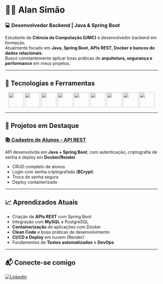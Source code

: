 # 👨‍💻 Alan Simão

### 💻 Desenvolvedor Backend | Java & Spring Boot

Estudante de **Ciência da Computação (UMC)** e desenvolvedor backend em formação.  
Atualmente focado em **Java, Spring Boot, APIs REST, Docker e bancos de dados relacionais**.  
Busco constantemente aplicar boas práticas de **arquitetura, segurança e performance** em meus projetos.

---

## 🚀 Tecnologias e Ferramentas

<div align="center">
  <img src="https://cdn.jsdelivr.net/gh/devicons/devicon/icons/java/java-original.svg" width="50" />
  <img src="https://cdn.jsdelivr.net/gh/devicons/devicon/icons/spring/spring-original.svg" width="50" />
  <img src="https://cdn.jsdelivr.net/gh/devicons/devicon/icons/mysql/mysql-original.svg" width="50" />
  <img src="https://cdn.jsdelivr.net/gh/devicons/devicon/icons/docker/docker-original.svg" width="50" />
  <img src="https://cdn.jsdelivr.net/gh/devicons/devicon/icons/git/git-original.svg" width="50" />
  <img src="https://cdn.jsdelivr.net/gh/devicons/devicon/icons/github/github-original.svg" width="50" />
  <img src="https://cdn.jsdelivr.net/gh/devicons/devicon/icons/html5/html5-original.svg" width="50" />
  <img src="https://cdn.jsdelivr.net/gh/devicons/devicon/icons/css3/css3-original.svg" width="50" />
  <img src="https://cdn.jsdelivr.net/gh/devicons/devicon/icons/javascript/javascript-original.svg" width="50" />
</div>

---

## 📌 Projetos em Destaque

### [📚 Cadastro de Alunos - API REST](https://github.com/alnsimao/cadastro-alunos)
API desenvolvida em **Java + Spring Boot**, com autenticação, criptografia de senha e deploy em **Docker/Render**.  
- CRUD completo de alunos  
- Login com senha criptografada (**BCrypt**)  
- Troca de senha segura  
- Deploy containerizado  

---

## 📈 Aprendizados Atuais
- Criação de **APIs REST** com Spring Boot  
- Integração com **MySQL** e PostgreSQL  
- **Containerização** de aplicações com Docker  
- **Clean Code** e boas práticas de desenvolvimento  
- **CI/CD e Deploy** em nuvem (Render)  
- Fundamentos de **Testes automatizados** e **DevOps**

---

## 📬 Conecte-se comigo
[![LinkedIn](https://img.shields.io/badge/LinkedIn-0077B5?style=for-the-badge&logo=linkedin&logoColor=white)](https://www.linkedin.com/in/alan-simao-89105a245/)  
